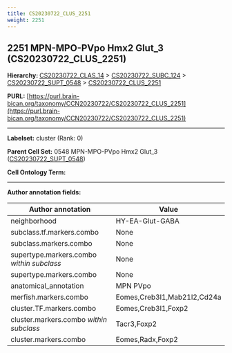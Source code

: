 ```yaml
---
title: CS20230722_CLUS_2251
weight: 2251
---
```

## 2251 MPN-MPO-PVpo Hmx2 Glut_3 (CS20230722_CLUS_2251)
<b>Hierarchy: </b>
[CS20230722_CLAS_14](../CS20230722_CLAS_14) >
[CS20230722_SUBC_124](../CS20230722_SUBC_124) >
[CS20230722_SUPT_0548](../CS20230722_SUPT_0548) >
[CS20230722_CLUS_2251](../CS20230722_CLUS_2251)

**PURL:** [https://purl.brain-bican.org/taxonomy/CCN20230722/CS20230722_CLUS_2251](https://purl.brain-bican.org/taxonomy/CCN20230722/CS20230722_CLUS_2251)

---


**Labelset:** cluster (Rank: 0)

**Parent Cell Set:** 0548 MPN-MPO-PVpo Hmx2 Glut_3 ([CS20230722_SUPT_0548](../CS20230722_SUPT_0548))



**Cell Ontology Term:** 

[MARKER GENES.]: #


---

[TRANSFERRED ANNOTATIONS.]: #


[AUTHOR ANNOTATION FIELDS.]: #


**Author annotation fields:**

| Author annotation | Value |
|-------------------|-------|
|neighborhood|HY-EA-Glut-GABA|
|subclass.tf.markers.combo|None|
|subclass.markers.combo|None|
|supertype.markers.combo _within subclass_|None|
|supertype.markers.combo|None|
|anatomical_annotation|MPN PVpo|
|merfish.markers.combo|Eomes,Creb3l1,Mab21l2,Cd24a|
|cluster.TF.markers.combo|Eomes,Creb3l1,Foxp2|
|cluster.markers.combo _within subclass_|Tacr3,Foxp2|
|cluster.markers.combo|Eomes,Radx,Foxp2|
